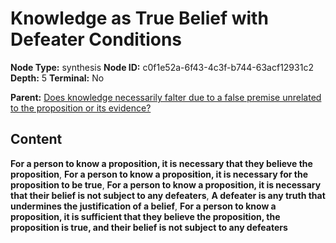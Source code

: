 # Knowledge as True Belief with Defeater Conditions

**Node Type:** synthesis
**Node ID:** c0f1e52a-6f43-4c3f-b744-63acf12931c2
**Depth:** 5
**Terminal:** No

**Parent:** [Does knowledge necessarily falter due to a false premise unrelated to the proposition or its evidence?](does-knowledge-necessarily-falter-due-to-a-false-premise-unrelated-to-the-proposition-or-its-evidence-antithesis-b3d0e0a0-2cab-4295-9fb6-4ab74923599b.md)

## Content

**For a person to know a proposition, it is necessary that they believe the proposition**, **For a person to know a proposition, it is necessary for the proposition to be true**, **For a person to know a proposition, it is necessary that their belief is not subject to any defeaters**, **A defeater is any truth that undermines the justification of a belief**, **For a person to know a proposition, it is sufficient that they believe the proposition, the proposition is true, and their belief is not subject to any defeaters**
